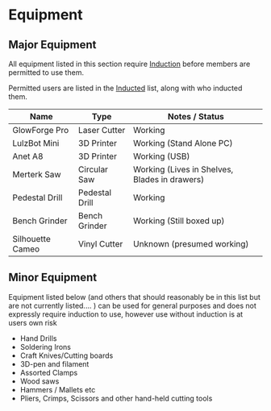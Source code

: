 # Equipment

## Major Equipment

All equipment listed in this section require [Induction](induction.md) before members are permitted to use them.

Permitted users are listed in the [Inducted](inducted.md) list, along with who inducted them.

| Name             | Type           | Notes / Status                                |
| ---------------- | -------------- | --------------------------------------------- |
| GlowForge Pro    | Laser Cutter   | Working                                       |
| LulzBot Mini     | 3D Printer     | Working (Stand Alone PC)                      |
| Anet A8          | 3D Printer     | Working (USB)                                 |
| Merterk Saw      | Circular Saw   | Working (Lives in Shelves, Blades in drawers) |
| Pedestal Drill   | Pedestal Drill | Working                                       |
| Bench Grinder    | Bench Grinder  | Working (Still boxed up)                      |
| Silhouette Cameo | Vinyl Cutter   | Unknown (presumed working)                    |

## Minor Equipment

Equipment listed below (and others that should reasonably be in this list but are not currently listed.... ) can be used for general purposes and does not expressly require induction to use, however use without induction is at users own risk

* Hand Drills
* Soldering Irons
* Craft Knives/Cutting boards
* 3D-pen and filament
* Assorted Clamps
* Wood saws
* Hammers / Mallets etc
* Pliers, Crimps, Scissors and other hand-held cutting tools